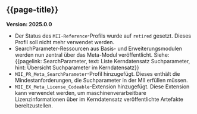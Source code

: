 ## {{page-title}}

**Version: 2025.0.0**
* Der Status des `MII-Reference`-Profils wurde auf `retired` gesetzt. Dieses Profil soll nicht mehr verwendet werden.
* SearchParameter-Ressourcen aus Basis- und Erweiterungsmodulen werden nun zentral über das Meta-Modul veröffentlicht. Siehe: {{pagelink: SearchParameter, text: Liste Kerndatensatz Suchparameter, hint: Übersicht Suchparameter im Kerndatensatz}}
* `MII_PR_Meta_SearchParameter`-Profil hinzugefügt. Dieses enthält die Mindestanforderungen, die Suchparameter in der MII erfüllen müssen.
* `MII_EX_Meta_License_Codeable`-Extension hinzugefügt. Diese Extension kann verwendet werden, um maschinenverarbeitbare Lizenzinformationen über im Kerndatensatz veröffentlichte Artefakte bereitzustellen.